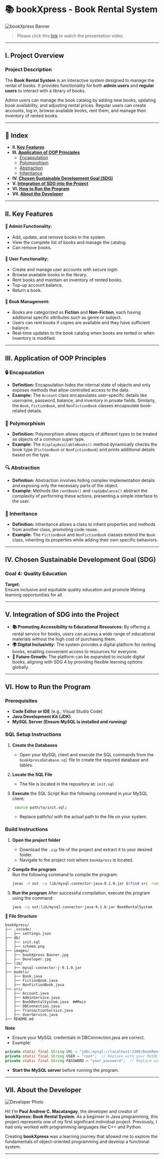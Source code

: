 # 📚 **bookXpress - Book Rental System**

![bookXpress Banner](https://github.com/paulmacatangay/bookXpress/blob/68595baf0649a2e93e3ab12bfdb79f0ca2707414/images/bookXpress%20Banner.jpg)

>Please click this [link](https://drive.google.com/file/d/1T3G2LvZkgWztN0zsrtsFtIAxqLbwnryQ/view?usp=sharing) to watch the presentation video.

---

## I. **Project Overview**

### **Project Description**  
The **Book Rental System** is an interactive system designed to manage the rental of books. It provides functionality for both **admin users** and **regular users** to interact with a library of books.  

Admin users can manage the book catalog by adding new books, updating book availability, and adjusting rental prices. Regular users can create accounts, log in, browse available books, rent them, and manage their inventory of rented books.

---

## 📒 **Index**
- **II. [Key Features](#ii-key-features)**
- **III. [Application of OOP Principles](#iii-application-of-oop-principles)**
  - [Encapsulation](#-encapsulation)
  - [Polymorphism](#-polymorphism)
  - [Abstraction](#-abstraction)
  - [Inheritance](#-inheritance)
- **IV. [Chosen Sustainable Development Goal (SDG)](#iv-chosen-sustainable-development-goal-sdg)**
- **V. [Integration of SDG into the Project](#v-integration-of-sdg-into-the-project)**
- **VI. [How to Run the Program](#vi-how-to-run-the-program)**
- **VII. [About the Developer](#vii-about-the-developer)**

---

## II. **Key Features**

#### **🔧 Admin Functionality:**
- Add, update, and remove books in the system.
- View the complete list of books and manage the catalog.
- Can remove books.

#### **👥 User Functionality:**
- Create and manage user accounts with secure login.
- Browse available books in the library.
- Rent books and maintain an inventory of rented books.
- Top-up account balance.
- Return a book.

#### **📖 Book Management:**
- Books are categorized as **Fiction** and **Non-Fiction**, each having additional specific attributes such as genre or subject.
- Users can rent books if copies are available and they have sufficient balance.
- Real-time updates to the book catalog when books are rented or when inventory is modified.

---

## III. **Application of OOP Principles**

### **🔒 Encapsulation**
- **Definition:** Encapsulation hides the internal state of objects and only exposes methods that allow controlled access to the data.
- **Example:** The `Account` class encapsulates user-specific details like username, password, balance, and inventory in private fields. Similarly, the `Book`, `FictionBook`, and `NonFictionBook` classes encapsulate book-related details.

### **🔄 Polymorphism**
- **Definition:** Polymorphism allows objects of different types to be treated as objects of a common super type.
- **Example:** The `displayAvailableBooks()` method dynamically checks the book type (`FictionBook` or `NonFictionBook`) and prints additional details based on the type.

### **🔍 Abstraction**
- **Definition:** Abstraction involves hiding complex implementation details and exposing only the necessary parts of the object.
- **Example:** Methods like `rentBook()` and `topUpBalance()` abstract the complexity of performing these actions, presenting a simple interface to the user.

### **🌳 Inheritance**
- **Definition:** Inheritance allows a class to inherit properties and methods from another class, promoting code reuse.
- **Example:** The `FictionBook` and `NonFictionBook` classes extend the `Book` class, inheriting its properties while adding their own specific behaviors.

---

## IV. **Chosen Sustainable Development Goal (SDG)**

### **Goal 4: Quality Education**

**Target:**  
Ensure inclusive and equitable quality education and promote lifelong learning opportunities for all.

---

## V. **Integration of SDG into the Project**

- **📚 Promoting Accessibility to Educational Resources:** By offering a rental service for books, users can access a wide range of educational materials without the high cost of purchasing them.
- **🌍 Digital Inclusivity:** The system provides a digital platform for renting books, enabling convenient access to resources for everyone.
- **🚀 Future Growth:** The platform can be expanded to include digital books, aligning with SDG 4 by providing flexible learning options globally.

---

## VI. **How to Run the Program**

### **Prerequisites**
- **Code Editor or IDE** (e.g., Visual Studio Code)
- **Java Development Kit (JDK)**
- **MySQL Server (Ensure MySQL is installed and running)**

### **SQL Setup Instructions**
1. **Create the Databases**
   - Open your MySQL client and execute the SQL commands from the `bookXpressDatabase.sql` file to create the required database and tables.
   
2. **Locate the SQL File**
   - The file is located in the repository at: `init.sql`

3. **Execute** the SQL Script Run the following command in your MySQL client:
   ```bash
    source path/to/init.sql;
   ```
   - Replace path/to/ with the actual path to the file on your system.

### **Build Instructions**
1. **Open the project folder**  
   - Download the `.zip` file of the project and extract it to your desired folder.
   - Navigate to the project root where `bookXpress` is located.

2. **Compile the program**  
   Run the following command to compile the program:
   ```bash
   javac -d out -cp lib/mysql-connector-java-9.1.0.jar $(find src -name "*.java")

3. **Run the program**
   After successful compilation, execute the program using the command:
   ```bash
   java -cp out:lib/mysql-connector-java-9.1.0.jar BookRentalSystem

**📁 File Structure**
```
bookXpress/
├── .vscode/
│   ├── settings.json
├── db/
│   ├── init.sql
│   ├── schema.png
├── images/
│   ├── bookXpress Banner.jpg
│   ├── Developer.jpg
├── lib/
│   ├── mysql-connector-j-9.1.0.jar
├── models/
│   ├── Book.java
│   ├── FictionBook.java
│   ├── NonFictionBook.java
├── src/
│   ├── Account.java
│   ├── AdminService.java
│   ├── BookRentalSystem.java  ##Main
│   ├── DBConnection.java
│   ├── TransactionService.java
│   ├── UserService.java
├── README.md

```
**Note**
- Ensure your MySQL credentials in DBConnection.java are correct.
- Example:
```java
private static final String URL = "jdbc:mysql://localhost:3306/BookRentalSystem";
private static final String USER = "root";  // Replace with your MySQL username
private static final String PASSWORD = "your_password";  // Replace with your MySQL password
```
- **Start the MySQL server** before running the program.

---

## VII. **About the Developer**

![Developer Photo](https://github.com/paulmacatangay/bookXpress/blob/68595baf0649a2e93e3ab12bfdb79f0ca2707414/images/Developer.jpg)

Hi! I'm **Paul Andrew C. Macatangay**, the developer and creator of **bookXpress: Book Rental System**. As a beginner in Java programming, this project represents one of my first significant individual project. Previously, I had only worked with programming languages like C++ and Python.  

Creating **bookXpress** was a learning journey that allowed me to explore the fundamentals of object-oriented programming and develop a functional system. 

---
